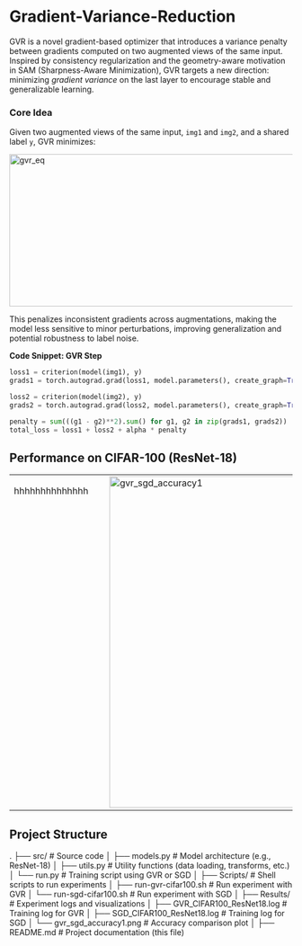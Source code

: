 
# Gradient-Variance-Reduction

GVR is a novel gradient-based optimizer that introduces a variance penalty between gradients computed on two augmented views of the same input. Inspired by consistency regularization and the geometry-aware motivation in SAM (Sharpness-Aware Minimization), GVR targets a new direction: minimizing *gradient variance* on the last layer to encourage stable and generalizable learning.

###  Core Idea

Given two augmented views of the same input, `img1` and `img2`, and a shared label `y`, GVR minimizes:

<img width="1299" height="271" alt="gvr_eq" src="https://github.com/user-attachments/assets/329a058f-6ceb-4291-9801-0ddcef3b8860" />



This penalizes inconsistent gradients across augmentations, making the model less sensitive to minor perturbations, improving generalization and potential robustness to label noise.

**Code Snippet: GVR Step**
```python
loss1 = criterion(model(img1), y)
grads1 = torch.autograd.grad(loss1, model.parameters(), create_graph=True)

loss2 = criterion(model(img2), y)
grads2 = torch.autograd.grad(loss2, model.parameters(), create_graph=True)

penalty = sum(((g1 - g2)**2).sum() for g1, g2 in zip(grads1, grads2))
total_loss = loss1 + loss2 + alpha * penalty
```
##  Performance on CIFAR-100 (ResNet-18)
<table>
  <tr>
    <td style="vertical-align: top; padding-right: 30px;">
      <p> 
      </p>
      hhhhhhhhhhhhhh
    </td>
    <td>
      <img width="590" height="590" alt="gvr_sgd_accuracy1" src="https://github.com/user-attachments/assets/0099f9ef-304c-4218-9a2e-917d70560f33" />
    </td>
  </tr>
</table>

## Project Structure 

.
├── src/                            # Source code
│   ├── models.py                   # Model architecture (e.g., ResNet-18)
│   ├── utils.py                    # Utility functions (data loading, transforms, etc.)
│   └── run.py                      # Training script using GVR or SGD
│
├── Scripts/                        # Shell scripts to run experiments
│   ├── run-gvr-cifar100.sh         # Run experiment with GVR
│   └── run-sgd-cifar100.sh         # Run experiment with SGD
│
├── Results/                        # Experiment logs and visualizations
│   ├── GVR_CIFAR100_ResNet18.log   # Training log for GVR
│   ├── SGD_CIFAR100_ResNet18.log   # Training log for SGD
│   └── gvr_sgd_accuracy1.png       # Accuracy comparison plot
│
├── README.md                       # Project documentation (this file)
